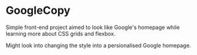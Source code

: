 # GoogleCopy

Simple front-end project aimed to look like Google's homepage while learning more about CSS grids and flexbox.

Might look into changing the style into a persionalised Google homepage.
